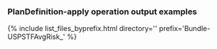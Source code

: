 ### PlanDefinition-apply operation output examples

{% include list_files_byprefix.html directory='' prefix='Bundle-USPSTFAvgRisk_' %}